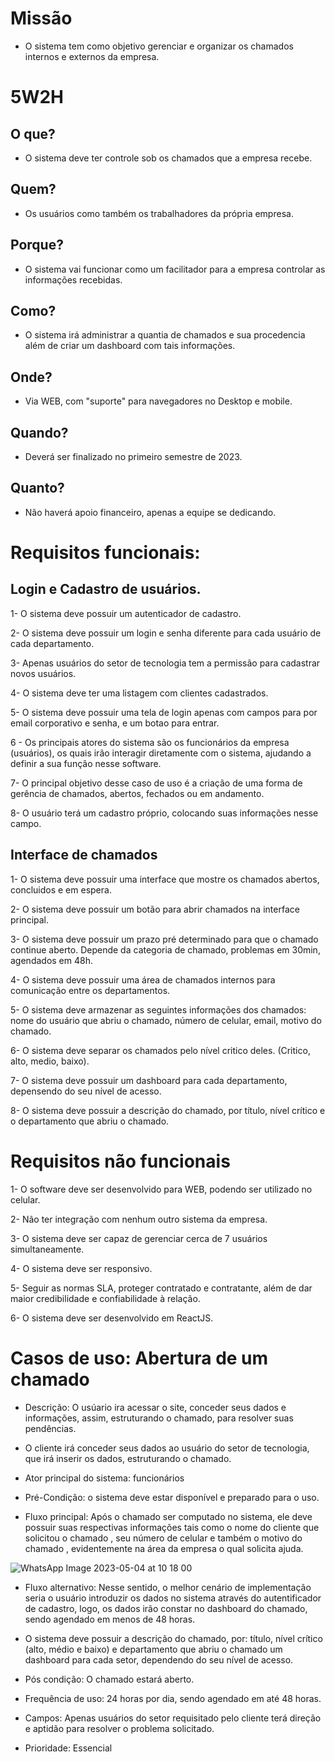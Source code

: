 # Missão

* O sistema tem como objetivo gerenciar e organizar os chamados internos e externos da empresa.

# 5W2H

## O que?

* O sistema deve ter controle sob os chamados que a empresa recebe.

## Quem?

* Os usuários como também os trabalhadores da própria empresa.

## Porque?

* O sistema vai funcionar como um facilitador para a empresa controlar as informações recebidas.

## Como?

* O sistema irá administrar a quantia de chamados e sua procedencia além de criar um dashboard com tais informações.

## Onde?

* Via WEB, com "suporte" para navegadores no Desktop e mobile.

## Quando?

* Deverá ser finalizado no primeiro semestre de 2023.

## Quanto?

* Não haverá apoio financeiro, apenas a equipe se dedicando.

# Requisitos funcionais:

## Login e Cadastro de usuários.

  1- O sistema deve possuir um autenticador de cadastro.
  
  2- O sistema deve possuir um login e senha diferente para cada usuário de cada departamento.
  
  3- Apenas usuários do setor de tecnologia tem a permissão para cadastrar novos usuários.
  
  4- O sistema deve ter uma listagem com clientes cadastrados.
  
  5- O sistema deve possuir uma tela de login apenas com campos para por email corporativo e senha, e um botao para entrar.
  
  6 - Os principais atores do sistema são os funcionários da empresa (usuários), os quais irão interagir diretamente com o sistema, ajudando a definir a sua função       nesse software.
  
  7- O principal objetivo desse caso de uso é a criação de uma forma de gerência de chamados, abertos, fechados ou em andamento.
  
  8- O usuário terá um cadastro próprio, colocando suas informações nesse campo. 
  
## Interface de chamados

  1- O sistema deve possuir uma interface que mostre os chamados abertos, concluidos e em espera.
  
  2- O sistema deve possuir um botão para abrir chamados na interface principal.
  
  3- O sistema deve possuir um prazo pré determinado para que o chamado continue aberto. Depende da categoria de chamado, problemas em 30min, agendados em 48h.
  
  4- O sistema deve possuir uma área de chamados internos para comunicação entre os departamentos.
  
  5- O sistema deve armazenar as seguintes informações dos chamados: nome do usuário que abriu o chamado, número de celular, email, motivo do chamado.
  
  6- O sistema deve separar os chamados pelo nível critico deles. (Critico, alto, medio, baixo).
  
  7- O sistema deve possuir um dashboard para cada departamento, depensendo do seu nível de acesso.
  
  8- O sistema deve possuir a descrição do chamado, por título, nível crítico e o departamento que abriu o chamado.

# Requisitos não funcionais

  1- O software deve ser desenvolvido para WEB, podendo ser utilizado no celular.

  2- Não ter integração com nenhum outro sistema da empresa.

  3- O sistema deve ser capaz de gerenciar cerca de 7 usuários simultaneamente.

  4- O sistema deve ser responsivo.

  5- Seguir as normas SLA, proteger contratado e contratante, além de dar maior credibilidade e confiabilidade à relação.

  6- O sistema deve ser desenvolvido em ReactJS.
  
  # Casos de uso: Abertura de um chamado
 
 - Descrição: O usúario ira acessar o site, conceder seus dados e informações, assim, estruturando o chamado, para resolver suas pendências.
  
 - O cliente irá conceder seus dados ao usuário do setor de tecnologia, que irá inserir os dados, estruturando o chamado.
  
 - Ator principal do sistema: funcionários
  
 - Pré-Condição: o sistema deve estar disponível e preparado para o uso.
  
 - Fluxo principal: Após o chamado ser computado no sistema, ele deve possuir suas respectivas informações tais como o nome do cliente que solicitou o chamado , seu número de celular e também o motivo do chamado , evidentemente na área da empresa o qual solicita ajuda. 

![WhatsApp Image 2023-05-04 at 10 18 00](https://user-images.githubusercontent.com/115193063/236216540-6ea67746-961d-4af8-8d5e-83ce234087b2.jpeg)
  
  - Fluxo alternativo: Nesse sentido, o melhor cenário de implementação seria o usuário introduzir os dados no sistema através do autentificador de cadastro, logo, os    dados irão constar no dashboard do chamado, sendo agendado em menos de 48 horas.
  
  - O sistema deve possuir a descrição do chamado, por: título, nível crítico (alto, médio e baixo) e departamento que abriu o chamado um dashboard para cada setor,     dependendo do seu nível de acesso.
  
  - Pós condição: O chamado estará aberto.
  
  - Frequência de uso: 24 horas por dia, sendo agendado em até 48 horas.
  
  - Campos: Apenas usuários do setor requisitado pelo cliente terá direção e aptidão para resolver o problema solicitado.
  
  - Prioridade: Essencial

